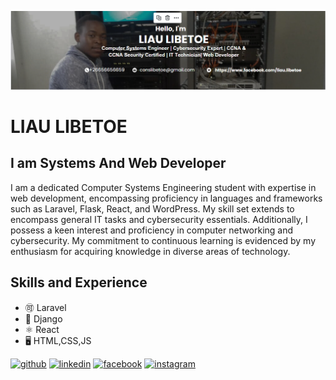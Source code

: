![I am Systems And Web Developer](https://github.com/libetoe/HomeRepo/blob/master/profilebackground3.PNG)

# LIAU LIBETOE
## I am Systems And Web Developer

I am a dedicated Computer Systems Engineering student with expertise in web development, encompassing proficiency in languages and frameworks such as Laravel, Flask, React, and WordPress. My skill set extends to encompass general IT tasks and cybersecurity essentials. Additionally, I possess a keen interest and proficiency in computer networking and cybersecurity. My commitment to continuous learning is evidenced by my enthusiasm for acquiring knowledge in diverse areas of technology.

## Skills and Experience

- 🉑 Laravel
- 💢 Django
- ⚛️ React
- 🖥️ HTML,CSS,JS 
  


[<img src='https://cdn.jsdelivr.net/npm/simple-icons@3.0.1/icons/github.svg' alt='github' height='40'>](https://github.com/libetoe)  [<img src='https://cdn.jsdelivr.net/npm/simple-icons@3.0.1/icons/linkedin.svg' alt='linkedin' height='40'>](https://www.linkedin.com/in/liau-libetoe/)  [<img src='https://cdn.jsdelivr.net/npm/simple-icons@3.0.1/icons/facebook.svg' alt='facebook' height='40'>](https://www.facebook.com/liau.libetoe)  [<img src='https://cdn.jsdelivr.net/npm/simple-icons@3.0.1/icons/instagram.svg' alt='instagram' height='40'>](https://www.instagram.com/l/)  



